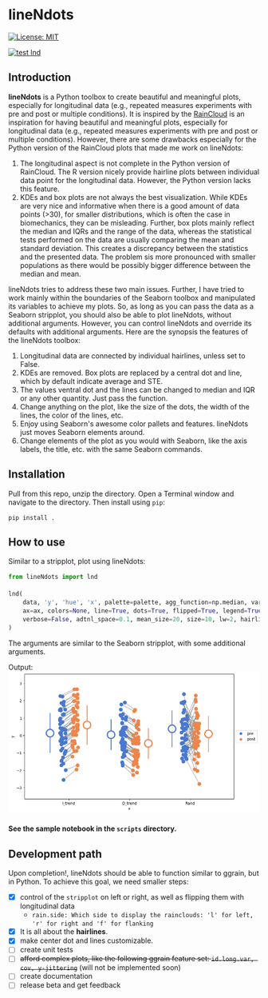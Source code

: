 # lineNdots

[![License: MIT](https://img.shields.io/badge/License-MIT-yellow.svg)](https://opensource.org/licenses/MIT)

[![test lnd](https://github.com/neuromechanist/lineNdots/actions/workflows/python-app.yml/badge.svg)](https://github.com/neuromechanist/lineNdots/actions/workflows/python-app.yml)

## Introduction
**lineNdots** is a Python toolbox to create beautiful and meaningful plots, especially for longitudinal data (e.g., repeated measures experiments with pre and post or multiple conditions). It is inspired by the [RainCloud](https://github.com/njudd/ggrain) is an inspiration for having beautiful and meaningful plots, especially for longitudinal data (e.g., repeated measures experiments with pre and post or multiple conditions). However, there are some drawbacks especially for the Python version of the RainCloud plots that made me work on lineNdots:

1. The longitudinal aspect is not complete in the Python version of RainCloud. The R version nicely provide hairline plots between individual data point for the longitudinal data. However, the Python version lacks this feature.
2. KDEs and box plots are not always the best visualization. While KDEs are very nice and informative when there is a good amount of data points (>30), for smaller distributions, which is often the case in biomechanics, they can be misleading. Further, box plots mainly reflect the median and IQRs and the range of the data, whereas the statistical tests performed on the data are usually comparing the mean and standard deviation. This creates a discrepancy between the statistics and the presented data. The problem sis more pronounced with smaller populations as there would be possibly bigger difference between the median and mean.

lineNdots tries to address these two main issues. Further, I have tried to work mainly within the boundaries of the Seaborn toolbox and manipulated its variables to achieve my plots. So, as long as you can pass the data as a Seaborn stripplot, you should also be able to plot lineNdots, without additional arguments. However, you can control lineNdots and override its defaults with additional arguments. Here are the synopsis the features of the lineNdots toolbox:

1. Longitudinal data are connected by individual hairlines, unless set to False.
2. KDEs are removed. Box plots are replaced by a central dot and line, which by default indicate average and STE.
3. The values ventral dot and the lines can be changed to median and IQR or any other quantity. Just pass the function.
4. Change anything on the plot, like the size of the dots, the width of the lines, the color of the lines, etc.
5. Enjoy using Seaborn's awesome color pallets and features. lineNdots just moves Seaborn elements around.
6. Change elements of the plot as you would with Seaborn, like the axis labels, the title, etc. with the same Seaborn commands.

## Installation
Pull from this repo, unzip the directory. Open a Terminal window and navigate to the directory. Then install using `pip`:

```shell
pip install .
```

## How to use
Similar to a stripplot, plot using lineNdots:

```Python
from lineNdots import lnd

lnd(
    data, 'y', 'hue', 'x', palette=palette, agg_function=np.median, var_function=np.std,
    ax=ax, colors=None, line=True, dots=True, flipped=True, legend=True,
    verbose=False, adtnl_space=0.1, mean_size=20, size=10, lw=2, hairlines=True, hairline_style='-'
)
```

The arguments are similar to the Seaborn stripplot, with some additional arguments.

Output:
![lineNdots](scripts/sample_lnd.png)


#### See the sample notebook in the `scripts` directory.

## Development path
Upon completion!, lineNdots should be able to function similar to ggrain, but in Python. To achieve this goal, we need smaller steps:

- [x] control of the `stripplot` on left or right, as well as flipping them with longitudinal data
  - `rain.side: Which side to display the rainclouds: 'l' for left, 'r' for right and 'f' for flanking`
- [x] It is all about the **hairlines**.
- [x] make center dot and lines customizable.
- [ ] create unit tests
- [ ] ~~afford complex plots, like the following ggrain feature set: `id.long.var, cov, y-jittering`~~ (will not be implemented soon)
- [ ] create documentation
- [ ] release beta and get feedback
